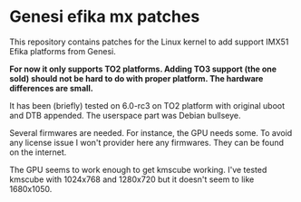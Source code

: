 Genesi efika mx patches
=======================

This repository contains patches for the Linux kernel to add support IMX51 Efika platforms from Genesi.

**For now it only supports TO2 platforms. Adding TO3 support (the one sold) should not be hard to do with proper platform. The hardware differences are small.**

It has been (briefly) tested on 6.0-rc3 on TO2 platform with original uboot and DTB appended.
The userspace part was Debian bullseye.

Several firmwares are needed. For instance, the GPU needs some. To avoid any license issue I won't provider here any firmwares. They can be found on the internet.

The GPU seems to work enough to get kmscube working. I've tested kmscube with 1024x768 and 1280x720 but it doesn't seem to like 1680x1050.
